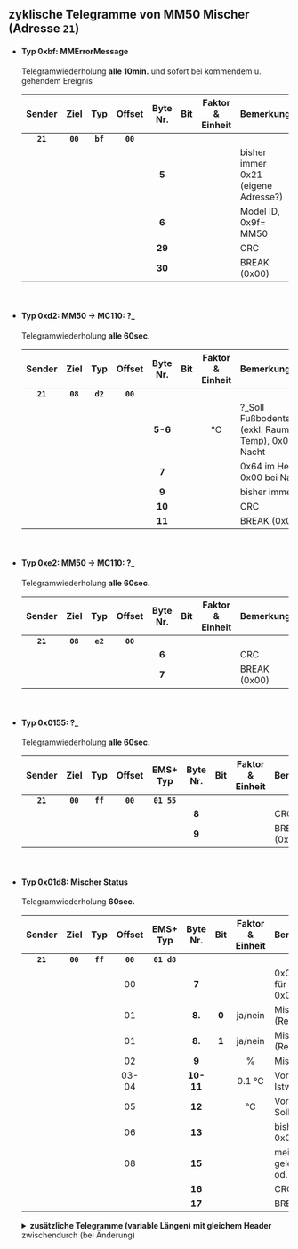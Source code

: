 ## zyklische Telegramme von MM50 Mischer (Adresse `21`)

- #### Typ 0xbf: MMErrorMessage
  Telegramwiederholung **alle 10min.** und sofort bei kommendem u. gehendem Ereignis

  | Sender |  Ziel  |  Typ   | Offset | Byte Nr. | Bit |Faktor & Einheit|Bemerkung
  |:------:|:------:|:------:|:------:|:--------:|:---:|:--------------:|:--------
  |**`21`**|**`00`**|**`bf`**|**`00`**|          |     |                |
  |        |        |        |        |  **5**   |     |                |bisher immer 0x21 (eigene Adresse?)
  |        |        |        |        |  **6**   |     |                |Model ID, 0x9f= MM50
  |        |        |        |        | **29**   |     |                |CRC
  |        |        |        |        | **30**   |     |                |BREAK (0x00)

<br>

- #### Typ 0xd2: MM50 -> MC110: ?_
  Telegramwiederholung **alle 60sec.**

  | Sender |  Ziel  |  Typ   | Offset | Byte Nr. | Bit |Faktor & Einheit|Bemerkung
  |:------:|:------:|:------:|:------:|:--------:|:---:|:--------------:|:--------
  |**`21`**|**`08`**|**`d2`**|**`00`**|          |     |                |
  |        |        |        |        |  **5-6** |     |     °C         |?_Soll Fußbodentemperatur (exkl. Raumeinfluss-Temp), 0x0000 bei Nacht
  |        |        |        |        |  **7**   |     |                |0x64 im Heizbetrieb, 0x00 bei Nacht
  |        |        |        |        |  **9**   |     |                |bisher immer 0x01
  |        |        |        |        | **10**   |     |                |CRC
  |        |        |        |        | **11**   |     |                |BREAK (0x00)

<br>

- #### Typ 0xe2: MM50 -> MC110: ?_
  Telegramwiederholung **alle 60sec.**

  | Sender |  Ziel  |  Typ   | Offset | Byte Nr. | Bit |Faktor & Einheit|Bemerkung
  |:------:|:------:|:------:|:------:|:--------:|:---:|:--------------:|:--------
  |**`21`**|**`08`**|**`e2`**|**`00`**|          |     |                |
  |        |        |        |        |  **6**   |     |                |CRC
  |        |        |        |        |  **7**   |     |                |BREAK (0x00)

<br>

- #### Typ 0x0155: ?_
  Telegramwiederholung **alle 60sec.**

  | Sender |  Ziel  |  Typ   | Offset | EMS+  Typ | Byte Nr. | Bit |Faktor & Einheit|Bemerkung
  |:------:|:------:|:------:|:------:|:---------:|:--------:|:---:|:--------------:|:--------
  |**`21`**|**`00`**|**`ff`**|**`00`**|**`01 55`**|          |     |                |
  |        |        |        |        |           |  **8**   |     |                |CRC
  |        |        |        |        |           |  **9**   |     |                |BREAK (0x00)

<br>

- #### Typ 0x01d8: Mischer Status
  Telegramwiederholung **60sec.**

  | Sender |  Ziel  |  Typ   | Offset | EMS+  Typ | Byte Nr. | Bit |Faktor & Einheit|Bemerkung
  |:------:|:------:|:------:|:------:|:---------:|:--------:|:---:|:--------------:|:--------
  |**`21`**|**`00`**|**`ff`**|**`00`**|**`01 d8`**|          |     |                |
  |        |        |        |     00 |           |  **7**   |     |                |0x01, regelmäßig für 3min. auf 0x00
  |        |        |        |     01 |           |  **8.**  |**0**|     ja/nein    |Mischer fährt auf (Relais)
  |        |        |        |     01 |           |  **8.**  |**1**|     ja/nein    |Mischer fährt zu (Relais)
  |        |        |        |     02 |           |  **9**   |     |     %          |Mischerposition
  |        |        |        |  03-04 |           | **10-11**|     | 0.1 °C         |Vorlauftemperatur Istwert
  |        |        |        |     05 |           | **12**   |     |     °C         |Vorlauftemperatur Sollwert
  |        |        |        |     06 |           | **13**   |     |                |bisher immer 0x08
  |        |        |        |     08 |           | **15**   |     |                |meist 0x08, gelegentlich 0x04 od. 0x07
  |        |        |        |        |           | **16**   |     |                |CRC
  |        |        |        |        |           | **17**   |     |                |BREAK (0x00)

  <details>
  <summary><b>zusätzliche Telegramme (variable Längen) mit gleichem Header</b> zwischendurch (bei Änderung)</summary>

  | Sender |  Ziel  |  Typ   | Offset | EMS+  Typ |  Bytes (inkl. CRC & Break)  |        Offset/s aus Datensatz         |Bemerkung
  |:------:|:------:|:------:|:------:|:---------:|:---------------------------:|:-------------------------------------:|:--------
  |  `21`  |  `00`  |  `ff`  |**`00`**|  `01 d8`  | 9<br>10                     | 00<br>00-01                           |sofort bei Änderung der Werte
  |  `21`  |  `00`  |  `ff`  |**`01`**|  `01 d8`  | 9<br>10                     | 01<br>01-02                           |sofort bei Änderung der Werte
  |  `21`  |  `00`  |  `ff`  |**`02`**|  `01 d8`  | 9                           | 02                                    |sofort bei Änderung der Werte
  |  `21`  |  `00`  |  `ff`  |**`03`**|  `01 d8`  | 10                          | 03-04                                 |sofort bei Änderung der Werte
  |  `21`  |  `00`  |  `ff`  |**`05`**|  `01 d8`  | 9                           | 05                                    |sofort bei Änderung der Werte
  |  `21`  |  `00`  |  `ff`  |**`08`**|  `01 d8`  | 9                           | 08                                    |sofort bei Änderung der Werte
  </summary>

<br>
